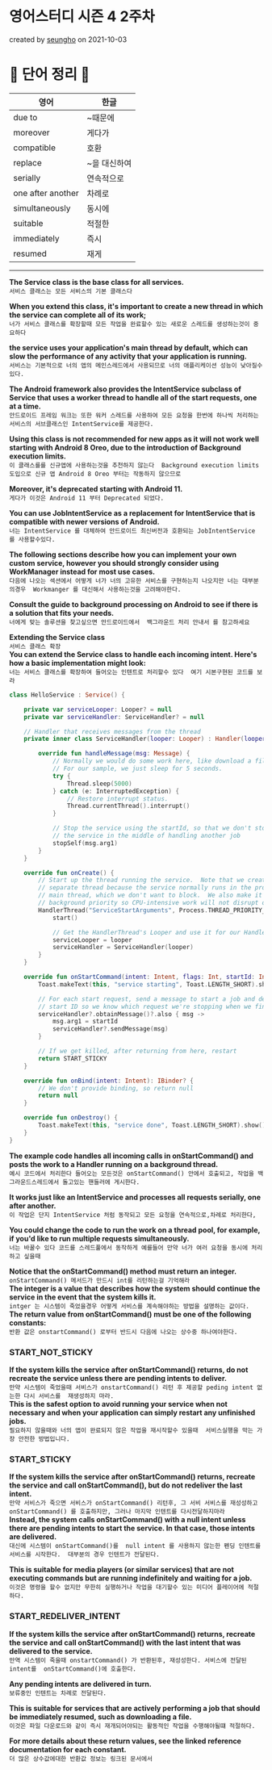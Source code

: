 # 영어스터디 시즌 4 2주차

created by [seungho](https://github.com/devaspirant0510) on 2021-10-03

# 📗 단어 정리 📘

|영어|한글|
|---|---|
|due to|~때문에|
|moreover |게다가|
|compatible|호환|
|replace|~을 대신하여|
|serially|연속적으로|
|one after another|차례로|
|simultaneously|동시에|
|suitable|적절한|
|immediately|즉시|
|resumed|재게|

___
__The Service class is the base class for all services.__  
`서비스 클래스는 모든 서비스의 기본 클래스다`

__When you extend this class, it's important to create a new thread in which the service 
can complete all of its work;__  
`너가 서비스 클래스를 확장할때 모든 작업을 완료할수 있는 새로운 스레드를 생성하는것이 중요하다 `

__the service uses your application's main thread by default, which can slow the performance
of any activity that your application is running.__  
`서비스는 기본적으로 너의 앱의 메인스레드에서 사용되므로 너의 애플리케이션 성능이 낮아질수 있다.`

__The Android framework also provides the IntentService subclass of Service that uses a
worker thread to handle all of the start requests, one at a time.__  
`안드로이드 프레임 워크는 또한 워커 스레드를 사용하여 모든 요청을 한번에 하나씩 처리하는 
서비스의 서브클래스인 IntentService를 제공한다. `

__Using this class is not recommended for new apps as it will not work well starting with 
Android 8 Oreo, due to the introduction of Background execution limits.__   
`이 클래스를를 신규앱에 사용하는것을 추천하지 않는다  Background execution limits 
도입으로 신규 앱 Android 8 Oreo 부터는 작동하지 않으므로`

__Moreover, it's deprecated starting with Android 11.__  
`게다가 이것은 Android 11 부터 Deprecated 되었다.`

__You can use JobIntentService as a replacement for IntentService that is compatible 
with newer versions of Android.__  
`너는 IntentService 를 대체하여 안드로이드 최신버전과 호환되는 JobIntentService 를 사용할수있다. `

__The following sections describe how you can implement your own custom service, however 
you should strongly consider using WorkManager instead for most use cases.__   
`다음에 나오는 섹션에서 어떻게 너가 너의 고유한 서비스를 구현하는지 나오지만 너는 대부분의경우 
Workmanger 를 대신해서 사용하는것을 고려해야한다.`

__Consult <b>the guide to background processing on Android</b> to see if there is a solution 
that fits your needs.__  
`너에게 맞는 솔루션을 찾고싶으면 안드로이드에서  백그라운드 처리 안내서 를 참고하세요`  

__Extending the Service class__   
`서비스 클래스 확장`  
__You can extend the Service class to handle each incoming intent.
Here's how a basic implementation might look:__  
`너는 서비스 클래스를 확장하여 들어오는 인텐트로 처리할수 있다  여기 시본구현된 코드를 보라`  
```kotlin
class HelloService : Service() {

    private var serviceLooper: Looper? = null
    private var serviceHandler: ServiceHandler? = null

    // Handler that receives messages from the thread
    private inner class ServiceHandler(looper: Looper) : Handler(looper) {

        override fun handleMessage(msg: Message) {
            // Normally we would do some work here, like download a file.
            // For our sample, we just sleep for 5 seconds.
            try {
                Thread.sleep(5000)
            } catch (e: InterruptedException) {
                // Restore interrupt status.
                Thread.currentThread().interrupt()
            }

            // Stop the service using the startId, so that we don't stop
            // the service in the middle of handling another job
            stopSelf(msg.arg1)
        }
    }

    override fun onCreate() {
        // Start up the thread running the service.  Note that we create a
        // separate thread because the service normally runs in the process's
        // main thread, which we don't want to block.  We also make it
        // background priority so CPU-intensive work will not disrupt our UI.
        HandlerThread("ServiceStartArguments", Process.THREAD_PRIORITY_BACKGROUND).apply {
            start()

            // Get the HandlerThread's Looper and use it for our Handler
            serviceLooper = looper
            serviceHandler = ServiceHandler(looper)
        }
    }

    override fun onStartCommand(intent: Intent, flags: Int, startId: Int): Int {
        Toast.makeText(this, "service starting", Toast.LENGTH_SHORT).show()

        // For each start request, send a message to start a job and deliver the
        // start ID so we know which request we're stopping when we finish the job
        serviceHandler?.obtainMessage()?.also { msg ->
            msg.arg1 = startId
            serviceHandler?.sendMessage(msg)
        }

        // If we get killed, after returning from here, restart
        return START_STICKY
    }

    override fun onBind(intent: Intent): IBinder? {
        // We don't provide binding, so return null
        return null
    }

    override fun onDestroy() {
        Toast.makeText(this, "service done", Toast.LENGTH_SHORT).show()
    }
}
```
__The example code handles all incoming calls in onStartCommand() and posts the work to a Handler 
running on a background thread.__    
`예시 코드에서 처리한다 들어오는 모든것은 onStartCommand() 안에서 호출되고, 작업을 백그라운드스레드에서 돌고있는
핸들러에 게시한다.`  

__It works just like an IntentService and processes all requests serially, one after another.__    
`이 작업은 단지 IntentService 처럼 동작되고 모든 요청을 연속적으로,차례로 처리한다, `  

__You could change the code to run the work on a thread pool, for example, if you'd like to 
run multiple requests simultaneously.__  
`너는 바꿀수 있다 코드를 스레드풀에서 동작하게 예를들어 만약 너가 여러 요청을 동시에 처리하고 싶을때 `  

__Notice that the onStartCommand() method must return an integer.__   
`onStartCommand() 메서드가 만드시 int를 리턴하는걸 기억해라 `  
__The integer is a value that describes how the system should continue the service in the event 
that the system kills it.__     
`intger 는 시스템이 죽었을경우 어떻게 서비스를 계속해야하는 방법을 설명하는 값이다.`  
__The return value from onStartCommand() must be one of the following constants:__  
`반환 값은 onstartCommand() 로부터 반드시 다음에 나오는 상수중 하나여야한다.`  

### START_NOT_STICKY
__If the system kills the service after onStartCommand() returns, do not recreate the service 
unless there are pending intents to deliver.__    
`만약 시스템이 죽었을때 서비스가 onstartCommand() 리턴 후 제공할 peding intent 없는한 다시 서비스를 
재생성하지 마라. `  
__This is the safest option to avoid running your service when not necessary and 
when your application can simply restart any unfinished jobs.__    
`필요하지 않을때와 너의 앱이 완료되지 않은 작업을 재시작할수 있을때  서비스실행을 막는 가장 안전한 방법입니다. `    
### START_STICKY
__If the system kills the service after onStartCommand() returns, recreate the
service and call onStartCommand(), but do not redeliver the last intent.__  
`만약 서비스가 죽으면 서비스가 onStartCommand() 리턴후, 그 서비 서비스를 재성성하고 
onStartCommand() 를 호출하지만, 그러나 마지막 인텐트를 다시전달하지마라 `    
__Instead, the system calls onStartCommand() with a null intent unless there are 
pending intents to start the service. In that case, those intents are delivered.__    
`대신에 시스템이 onStartCommand()를  null intent 를 사용하지 않는한 펜딩 인텐트를 서비스를 시작한다. 
대부분의 경우 인텐트가 전달된다.
`

__This is suitable for media players (or similar services) that are not executing 
commands but are running indefinitely and waiting for a job.__  
`이것은 명령을 할수 없지만 무한히 실행하거나 작업을 대기할수 있는 미디어 플레이어에 적절하다.`  
### START_REDELIVER_INTENT
__If the system kills the service after onStartCommand() returns, recreate the
service and call onStartCommand() with the last intent that was delivered to the service.__  
`만역 시스템이 죽을때 onstartCommand() 가 반환된후, 재성성한다. 서비스에 전달된 intent를 
onStartCommand()에 호출한다.`

__Any pending intents are delivered in turn.__   
`보류중인 인텐트는 차례로 전달된다.`

__This is suitable for services that are actively performing a job that should be 
immediately resumed, such as downloading a file.__  
`이것은 파일 다운로드와 같이 즉시 재개되어야되는 활동적인 작업을 수행해야될떄 적절하다.`

__For more details about these return values, see the linked reference documentation 
for each constant.__  
`더 많은 상수값에대한 반환값 정보는 링크된 문서에서 `